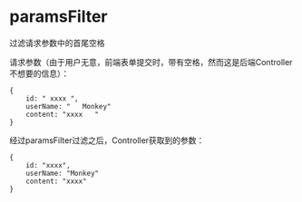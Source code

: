 # paramsFilter
过滤请求参数中的首尾空格

请求参数（由于用户无意，前端表单提交时，带有空格，然而这是后端Controller不想要的信息）：

```
{
    id: " xxxx ",
    userName: "   Monkey"
    content: "xxxx   "
}
```
经过paramsFilter过滤之后，Controller获取到的参数：
```
{
    id: "xxxx",
    userName: "Monkey"
    content: "xxxx"
}
```
